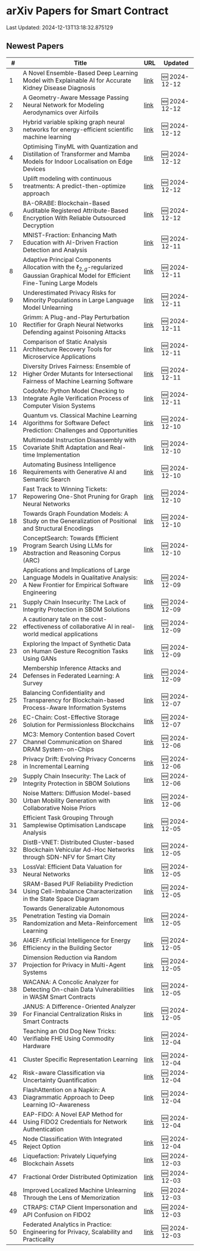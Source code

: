 # arXiv Papers for Smart Contract

Last Updated: 2024-12-13T13:18:32.875129

## Newest Papers

|\#|Title|URL|Updated|
|---|---|---|---|
|1|A Novel Ensemble-Based Deep Learning Model with Explainable AI for Accurate Kidney Disease Diagnosis|[link](http://arxiv.org/abs/2412.09472v1)|🆕 2024-12-12|
|2|A Geometry-Aware Message Passing Neural Network for Modeling Aerodynamics over Airfoils|[link](http://arxiv.org/abs/2412.09399v1)|🆕 2024-12-12|
|3|Hybrid variable spiking graph neural networks for energy-efficient scientific machine learning|[link](http://arxiv.org/abs/2412.09379v1)|🆕 2024-12-12|
|4|Optimising TinyML with Quantization and Distillation of Transformer and Mamba Models for Indoor Localisation on Edge Devices|[link](http://arxiv.org/abs/2412.09289v1)|🆕 2024-12-12|
|5|Uplift modeling with continuous treatments: A predict-then-optimize approach|[link](http://arxiv.org/abs/2412.09232v1)|🆕 2024-12-12|
|6|BA-ORABE: Blockchain-Based Auditable Registered Attribute-Based Encryption With Reliable Outsourced Decryption|[link](http://arxiv.org/abs/2412.08957v1)|🆕 2024-12-12|
|7|MNIST-Fraction: Enhancing Math Education with AI-Driven Fraction Detection and Analysis|[link](http://arxiv.org/abs/2412.08633v1)|🆕 2024-12-11|
|8|Adaptive Principal Components Allocation with the $\ell_{2,g}$-regularized Gaussian Graphical Model for Efficient Fine-Tuning Large Models|[link](http://arxiv.org/abs/2412.08592v1)|🆕 2024-12-11|
|9|Underestimated Privacy Risks for Minority Populations in Large Language Model Unlearning|[link](http://arxiv.org/abs/2412.08559v1)|🆕 2024-12-11|
|10|Grimm: A Plug-and-Play Perturbation Rectifier for Graph Neural Networks Defending against Poisoning Attacks|[link](http://arxiv.org/abs/2412.08555v1)|🆕 2024-12-11|
|11|Comparison of Static Analysis Architecture Recovery Tools for Microservice Applications|[link](http://arxiv.org/abs/2412.08352v1)|🆕 2024-12-11|
|12|Diversity Drives Fairness: Ensemble of Higher Order Mutants for Intersectional Fairness of Machine Learning Software|[link](http://arxiv.org/abs/2412.08167v1)|🆕 2024-12-11|
|13|CodoMo: Python Model Checking to Integrate Agile Verification Process of Computer Vision Systems|[link](http://arxiv.org/abs/2412.08159v1)|🆕 2024-12-11|
|14|Quantum vs. Classical Machine Learning Algorithms for Software Defect Prediction: Challenges and Opportunities|[link](http://arxiv.org/abs/2412.07698v1)|🆕 2024-12-10|
|15|Multimodal Instruction Disassembly with Covariate Shift Adaptation and Real-time Implementation|[link](http://arxiv.org/abs/2412.07671v1)|🆕 2024-12-10|
|16|Automating Business Intelligence Requirements with Generative AI and Semantic Search|[link](http://arxiv.org/abs/2412.07668v1)|🆕 2024-12-10|
|17|Fast Track to Winning Tickets: Repowering One-Shot Pruning for Graph Neural Networks|[link](http://arxiv.org/abs/2412.07605v1)|🆕 2024-12-10|
|18|Towards Graph Foundation Models: A Study on the Generalization of Positional and Structural Encodings|[link](http://arxiv.org/abs/2412.07407v1)|🆕 2024-12-10|
|19|ConceptSearch: Towards Efficient Program Search Using LLMs for Abstraction and Reasoning Corpus (ARC)|[link](http://arxiv.org/abs/2412.07322v1)|🆕 2024-12-10|
|20|Applications and Implications of Large Language Models in Qualitative Analysis: A New Frontier for Empirical Software Engineering|[link](http://arxiv.org/abs/2412.06564v1)|🆕 2024-12-09|
|21|Supply Chain Insecurity: The Lack of Integrity Protection in SBOM Solutions|[link](http://arxiv.org/abs/2412.05138v2)|🆕 2024-12-09|
|22|A cautionary tale on the cost-effectiveness of collaborative AI in real-world medical applications|[link](http://arxiv.org/abs/2412.06494v1)|🆕 2024-12-09|
|23|Exploring the Impact of Synthetic Data on Human Gesture Recognition Tasks Using GANs|[link](http://arxiv.org/abs/2412.06389v1)|🆕 2024-12-09|
|24|Membership Inference Attacks and Defenses in Federated Learning: A Survey|[link](http://arxiv.org/abs/2412.06157v1)|🆕 2024-12-09|
|25|Balancing Confidentiality and Transparency for Blockchain-based Process-Aware Information Systems|[link](http://arxiv.org/abs/2412.05737v1)|🆕 2024-12-07|
|26|EC-Chain: Cost-Effective Storage Solution for Permissionless Blockchains|[link](http://arxiv.org/abs/2412.05502v1)|🆕 2024-12-07|
|27|MC3: Memory Contention based Covert Channel Communication on Shared DRAM System-on-Chips|[link](http://arxiv.org/abs/2412.05228v1)|🆕 2024-12-06|
|28|Privacy Drift: Evolving Privacy Concerns in Incremental Learning|[link](http://arxiv.org/abs/2412.05183v1)|🆕 2024-12-06|
|29|Supply Chain Insecurity: The Lack of Integrity Protection in SBOM Solutions|[link](http://arxiv.org/abs/2412.05138v1)|🆕 2024-12-06|
|30|Noise Matters: Diffusion Model-based Urban Mobility Generation with Collaborative Noise Priors|[link](http://arxiv.org/abs/2412.05000v1)|🆕 2024-12-06|
|31|Efficient Task Grouping Through Samplewise Optimisation Landscape Analysis|[link](http://arxiv.org/abs/2412.04413v1)|🆕 2024-12-05|
|32|DistB-VNET: Distributed Cluster-based Blockchain Vehicular Ad-Hoc Networks through SDN-NFV for Smart City|[link](http://arxiv.org/abs/2412.04222v1)|🆕 2024-12-05|
|33|LossVal: Efficient Data Valuation for Neural Networks|[link](http://arxiv.org/abs/2412.04158v1)|🆕 2024-12-05|
|34|SRAM-Based PUF Reliability Prediction Using Cell-Imbalance Characterization in the State Space Diagram|[link](http://arxiv.org/abs/2412.04125v1)|🆕 2024-12-05|
|35|Towards Generalizable Autonomous Penetration Testing via Domain Randomization and Meta-Reinforcement Learning|[link](http://arxiv.org/abs/2412.04078v1)|🆕 2024-12-05|
|36|AI4EF: Artificial Intelligence for Energy Efficiency in the Building Sector|[link](http://arxiv.org/abs/2412.04045v1)|🆕 2024-12-05|
|37|Dimension Reduction via Random Projection for Privacy in Multi-Agent Systems|[link](http://arxiv.org/abs/2412.04031v1)|🆕 2024-12-05|
|38|WACANA: A Concolic Analyzer for Detecting On-chain Data Vulnerabilities in WASM Smart Contracts|[link](http://arxiv.org/abs/2412.03946v1)|🆕 2024-12-05|
|39|JANUS: A Difference-Oriented Analyzer For Financial Centralization Risks in Smart Contracts|[link](http://arxiv.org/abs/2412.03938v1)|🆕 2024-12-05|
|40|Teaching an Old Dog New Tricks: Verifiable FHE Using Commodity Hardware|[link](http://arxiv.org/abs/2412.03550v1)|🆕 2024-12-04|
|41|Cluster Specific Representation Learning|[link](http://arxiv.org/abs/2412.03471v1)|🆕 2024-12-04|
|42|Risk-aware Classification via Uncertainty Quantification|[link](http://arxiv.org/abs/2412.03391v1)|🆕 2024-12-04|
|43|FlashAttention on a Napkin: A Diagrammatic Approach to Deep Learning IO-Awareness|[link](http://arxiv.org/abs/2412.03317v1)|🆕 2024-12-04|
|44|EAP-FIDO: A Novel EAP Method for Using FIDO2 Credentials for Network Authentication|[link](http://arxiv.org/abs/2412.03277v1)|🆕 2024-12-04|
|45|Node Classification With Integrated Reject Option|[link](http://arxiv.org/abs/2412.03190v1)|🆕 2024-12-04|
|46|Liquefaction: Privately Liquefying Blockchain Assets|[link](http://arxiv.org/abs/2412.02634v1)|🆕 2024-12-03|
|47|Fractional Order Distributed Optimization|[link](http://arxiv.org/abs/2412.02546v1)|🆕 2024-12-03|
|48|Improved Localized Machine Unlearning Through the Lens of Memorization|[link](http://arxiv.org/abs/2412.02432v1)|🆕 2024-12-03|
|49|CTRAPS: CTAP Client Impersonation and API Confusion on FIDO2|[link](http://arxiv.org/abs/2412.02349v1)|🆕 2024-12-03|
|50|Federated Analytics in Practice: Engineering for Privacy, Scalability and Practicality|[link](http://arxiv.org/abs/2412.02340v1)|🆕 2024-12-03|
